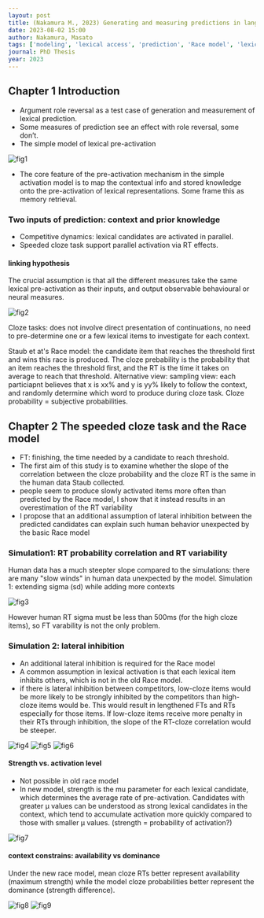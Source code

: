 ```yaml
---
layout: post
title: (Nakamura M., 2023) Generating and measuring predictions in language processing
date: 2023-08-02 15:00
author: Nakamura, Masato
tags: ['modeling', 'lexical access', 'prediction', 'Race model', 'lexical prediction']
journal: PhD Thesis
year: 2023
---
```


## Chapter 1 Introduction

- Argument role reversal as a test case of generation and measurement of lexical prediction. 
- Some measures of prediction see an effect with role reversal, some don’t.
- The simple model of lexical pre-activation

![fig1](/reading-notes/img/articles-phd/nakamura-2023-1.png)

- The core feature of the pre-activation mechanism in the simple activation model is to map the contextual info and stored knowledge onto the pre-activation of lexical representations. Some frame this as memory retrieval. 

### Two inputs of prediction: context and prior knowledge

- Competitive dynamics: lexical candidates are activated in parallel. 
- Speeded cloze task support parallel activation via RT effects. 

#### linking hypothesis

The crucial assumption is that all the different measures take the same lexical pre-activation as their inputs, and output observable behavioural or neural measures. 

![fig2](/reading-notes/img/articles-phd/nakamura-2023-2.png)

Cloze tasks: does not involve direct presentation of continuations, no need to pre-determine one or a few lexical items to investigate for each context. 

Staub et at's Race model: the candidate item that reaches the threshold first and wins this race is produced. The cloze prebability is the probability that an item reaches the threshold first, and the RT is the time it takes on average to reach that threshold. 
Alternative view: sampling view: each particiapnt believes that x is xx% and y is yy% likely to follow the context, and randomly determine which word to produce during cloze task. Cloze probability = subjective probabilities.

## Chapter 2 The speeded cloze task and the Race model

- FT: finishing, the time needed by a candidate to reach threshold.
- The first aim of this study is to examine whether the slope of the correlation between the cloze probability and the cloze RT is the same in the human data Staub collected.
- people seem to produce slowly activated items more often than predicted by the Race model, I show that it instead results in an overestimation of the RT variability
- I propose that an additional assumption of lateral inhibition between the predicted candidates can explain such human behavior unexpected by the basic Race model

### Simulation1: RT probability correlation and RT variability

Human data has a much steepter slope compared to the simulations: there are many "slow winds" in human data unexpected by the model. 
Simulation 1: extending sigma (sd) while adding more contexts

![fig3](/reading-notes/img/articles-phd/nakamura-2023-3.png)

However human RT sigma must be less than 500ms (for the high cloze items), so FT varability is not the only problem. 

### Simulation 2: lateral inhibition

- An additional lateral inhibition is required for the Race model
- A common assumption in lexical activation is that each lexical item inhibits others, which is not in the old Race model. 
- if there is lateral inhibition between competitors, low-cloze items would be more likely to be strongly inhibited by the competitors than high-cloze items would be. This would result in lengthened FTs and RTs especially for those items. If low-cloze items receive more penalty in their RTs through inhibition, the slope of the RT-cloze correlation would be steeper. 

![fig4](/reading-notes/img/articles-phd/nakamura-2023-4.png)
![fig5](/reading-notes/img/articles-phd/nakamura-2023-5.png)
![fig6](/reading-notes/img/articles-phd/nakamura-2023-6.png)

#### Strength vs. activation level

- Not possible in old race model
- In new model, strength is the mu parameter for each lexical candidate, which determines the average rate of pre-activation. Candidates with greater µ values can be understood as strong lexical candidates in the context, which tend to accumulate activation more quickly compared to those with smaller µ values. (strength = probability of activation?)

![fig7](/reading-notes/img/articles-phd/nakamura-2023-7.png)

#### context constrains: availability vs dominance
    
Under the new race model, mean cloze RTs better represent availability (maximum strength) while the model cloze probabilities better represent the dominance (strength difference). 
    
![fig8](/reading-notes/img/articles-phd/nakamura-2023-8.png)
![fig9](/reading-notes/img/articles-phd/nakamura-2023-9.png)
